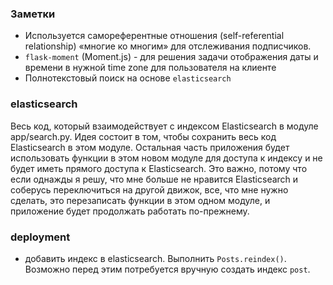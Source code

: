 ### Заметки
- Используется самореферентные отношения (self-referential relationship) «многие ко многим» для отслеживания подписчиков.
- `flask-moment` (Moment.js) - для решения задачи отображения даты и времени в нужной time zone для пользователя на клиенте
- Полнотекстовый поиск на основе `elasticsearch`


### elasticsearch
Весь код, который взаимодействует с индексом Elasticsearch в модуле app/search.py.
Идея состоит в том, чтобы сохранить весь код Elasticsearch в этом модуле. Остальная часть приложения будет использовать функции в этом новом модуле для доступа к индексу и не будет иметь прямого доступа к Elasticsearch. Это важно, потому что если однажды я решу, что мне больше не нравится Elasticsearch и соберусь переключиться на другой движок, все, что мне нужно сделать, это перезаписать функции в этом одном модуле, и приложение будет продолжать работать по-прежнему.

### deployment
- добавить индекс в elasticsearch. Выполнить `Posts.reindex()`. Возможно перед этим потребуется вручную создать индекс `post`. 